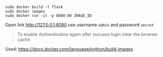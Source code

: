 ```shell
sudo docker build -t flask .
sudo docker images
sudo docker run -it -p 8080:80 IMAGE_ID
```
Open link http://127.0.0.1:8080 use username `admin` and password `secret`
> To enable Authentication again after success login clear the browser cache
> 
Used: https://docs.docker.com/language/python/build-images
